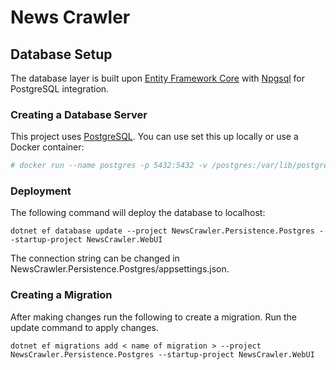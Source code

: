 # News Crawler

## Database Setup

The database layer is built upon [Entity Framework Core](https://docs.microsoft.com/en-us/ef/core/) with [Npgsql](http://www.npgsql.org/efcore/)
for PostgreSQL integration.

### Creating a Database Server

This project uses [PostgreSQL](https://www.postgresql.org/). You can use set this up locally or use a Docker container:
```bash
# docker run --name postgres -p 5432:5432 -v /postgres:/var/lib/postgresql/data -e POSTGRES_PASSWORD=Password1* -d postgres
```

### Deployment

The following command will deploy the database to localhost:
```
dotnet ef database update --project NewsCrawler.Persistence.Postgres --startup-project NewsCrawler.WebUI
```
The connection string can be changed in NewsCrawler.Persistence.Postgres/appsettings.json.

### Creating a Migration

After making changes run the following to create a migration. Run the update command to apply changes.
```
dotnet ef migrations add < name of migration > --project NewsCrawler.Persistence.Postgres --startup-project NewsCrawler.WebUI
```

